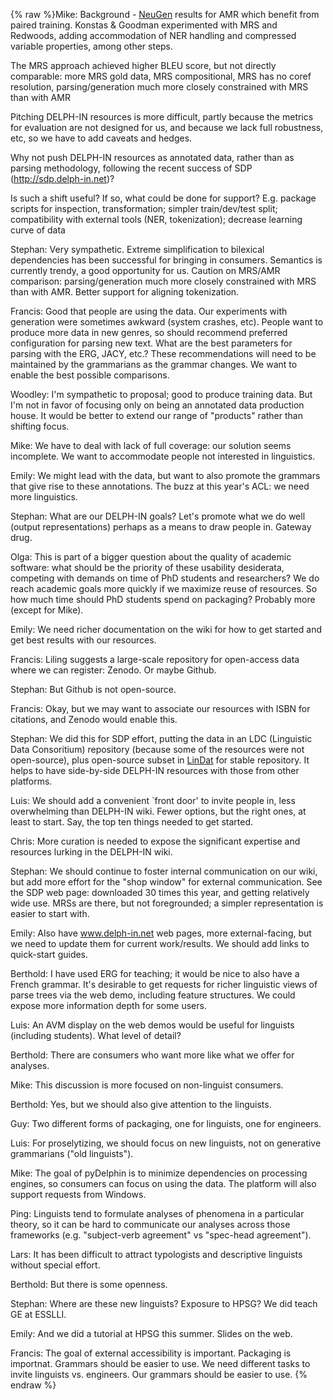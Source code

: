 {% raw %}Mike: Background - [NeuGen](/NeuGen) results for AMR which benefit from
paired training. Konstas & Goodman experimented with MRS and Redwoods,
adding accommodation of NER handling and compressed variable properties,
among other steps.

The MRS approach achieved higher BLEU score, but not directly
comparable: more MRS gold data, MRS compositional, MRS has no coref
resolution, parsing/generation much more closely constrained with MRS
than with AMR

Pitching DELPH-IN resources is more difficult, partly because the
metrics for evaluation are not designed for us, and because we lack full
robustness, etc, so we have to add caveats and hedges.

Why not push DELPH-IN resources as annotated data, rather than as
parsing methodology, following the recent success of SDP
(<http://sdp.delph-in.net>)?

Is such a shift useful? If so, what could be done for support? E.g.
package scripts for inspection, transformation; simpler train/dev/test
split; compatibility with external tools (NER, tokenization); decrease
learning curve of data

Stephan: Very sympathetic. Extreme simplification to bilexical
dependencies has been successful for bringing in consumers. Semantics is
currently trendy, a good opportunity for us. Caution on MRS/AMR
comparison: parsing/generation much more closely constrained with MRS
than with AMR. Better support for aligning tokenization.

Francis: Good that people are using the data. Our experiments with
generation were sometimes awkward (system crashes, etc). People want to
produce more data in new genres, so should recommend preferred
configuration for parsing new text. What are the best parameters for
parsing with the ERG, JACY, etc.? These recommendations will need to be
maintained by the grammarians as the grammar changes. We want to enable
the best possible comparisons.

Woodley: I'm sympathetic to proposal; good to produce training data. But
I'm not in favor of focusing only on being an annotated data production
house. It would be better to extend our range of "products" rather than
shifting focus.

Mike: We have to deal with lack of full coverage: our solution seems
incomplete. We want to accommodate people not interested in linguistics.

Emily: We might lead with the data, but want to also promote the
grammars that give rise to these annotations. The buzz at this year's
ACL: we need more linguistics.

Stephan: What are our DELPH-IN goals? Let's promote what we do well
(output representations) perhaps as a means to draw people in. Gateway
drug.

Olga: This is part of a bigger question about the quality of academic
software: what should be the priority of these usability desiderata,
competing with demands on time of PhD students and researchers? We do
reach academic goals more quickly if we maximize reuse of resources. So
how much time should PhD students spend on packaging? Probably more
(except for Mike).

Emily: We need richer documentation on the wiki for how to get started
and get best results with our resources.

Francis: Liling suggests a large-scale repository for open-access data
where we can register: Zenodo. Or maybe Github.

Stephan: But Github is not open-source.

Francis: Okay, but we may want to associate our resources with ISBN for
citations, and Zenodo would enable this.

Stephan: We did this for SDP effort, putting the data in an LDC
(Linguistic Data Consoritium) repository (because some of the resources
were not open-source), plus open-source subset in [LinDat](/LinDat) for
stable repository. It helps to have side-by-side DELPH-IN resources with
those from other platforms.

Luis: We should add a convenient \`front door' to invite people in, less
overwhelming than DELPH-IN wiki. Fewer options, but the right ones, at
least to start. Say, the top ten things needed to get started.

Chris: More curation is needed to expose the significant expertise and
resources lurking in the DELPH-IN wiki.

Stephan: We should continue to foster internal communication on our
wiki, but add more effort for the "shop window" for external
communication. See the SDP web page: downloaded 30 times this year, and
getting relatively wide use. MRSs are there, but not foregrounded; a
simpler representation is easier to start with.

Emily: Also have www.delph-in.net web pages, more external-facing, but
we need to update them for current work/results. We should add links to
quick-start guides.

Berthold: I have used ERG for teaching; it would be nice to also have a
French grammar. It's desirable to get requests for richer linguistic
views of parse trees via the web demo, including feature structures. We
could expose more information depth for some users.

Luis: An AVM display on the web demos would be useful for linguists
(including students). What level of detail?

Berthold: There are consumers who want more like what we offer for
analyses.

Mike: This discussion is more focused on non-linguist consumers.

Berthold: Yes, but we should also give attention to the linguists.

Guy: Two different forms of packaging, one for linguists, one for
engineers.

Luis: For proselytizing, we should focus on new linguists, not on
generative grammarians ("old linguists").

Mike: The goal of pyDelphin is to minimize dependencies on processing
engines, so consumers can focus on using the data. The platform will
also support requests from Windows.

Ping: Linguists tend to formulate analyses of phenomena in a particular
theory, so it can be hard to communicate our analyses across those
frameworks (e.g. "subject-verb agreement" vs "spec-head agreement").

Lars: It has been difficult to attract typologists and descriptive
linguists without special effort.

Berthold: But there is some openness.

Stephan: Where are these new linguists? Exposure to HPSG? We did teach
GE at ESSLLI.

Emily: And we did a tutorial at HPSG this summer. Slides on the web.

Francis: The goal of external accessibility is important. Packaging is
importnat. Grammars should be easier to use. We need different tasks to
invite linguists vs. engineers. Our grammars should be easier to use.
{% endraw %}